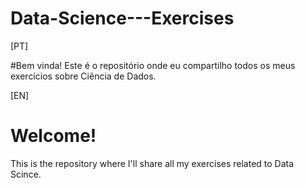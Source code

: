 # Data-Science---Exercises

[PT]

#Bem vinda! 
Este é o repositório onde eu compartilho todos os meus exercícios sobre Ciência de Dados. 

[EN]
# Welcome!
This is the repository where I'll share all my exercises related to Data Scince. 

